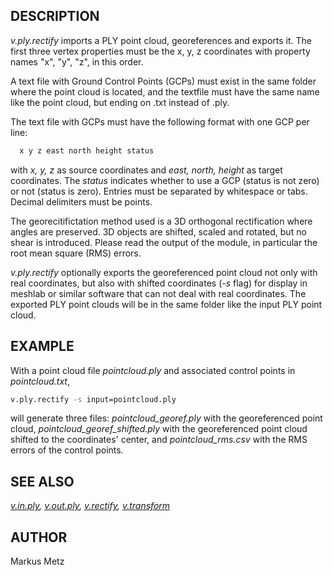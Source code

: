 ## DESCRIPTION

*v.ply.rectify* imports a PLY point cloud, georeferences and exports it.
The first three vertex properties must be the x, y, z coordinates with
property names "x", "y", "z", in this order.

A text file with Ground Control Points (GCPs) must exist in the same
folder where the point cloud is located, and the textfile must have the
same name like the point cloud, but ending on .txt instead of .ply.

The text file with GCPs must have the following format with one GCP per
line:

```sh
  x y z east north height status
```

with *x, y, z* as source coordinates and *east, north, height* as target
coordinates. The *status* indicates whether to use a GCP (status is not
zero) or not (status is zero). Entries must be separated by whitespace
or tabs. Decimal delimiters must be points.

The georecitifictation method used is a 3D orthogonal rectification
where angles are preserved. 3D objects are shifted, scaled and rotated,
but no shear is introduced. Please read the output of the module, in
particular the root mean square (RMS) errors.

*v.ply.rectify* optionally exports the georeferenced point cloud not
only with real coordinates, but also with shifted coordinates (*-s*
flag) for display in meshlab or similar software that can not deal with
real coordinates. The exported PLY point clouds will be in the same
folder like the input PLY point cloud.

## EXAMPLE

With a point cloud file *pointcloud.ply* and associated control points
in *pointcloud.txt*,

```sh
v.ply.rectify -s input=pointcloud.ply
```

will generate three files: *pointcloud\_georef.ply* with the
georeferenced point cloud, *pointcloud\_georef\_shifted.ply* with the
georeferenced point cloud shifted to the coordinates' center, and
*pointcloud\_rms.csv* with the RMS errors of the control points.

## SEE ALSO

*[v.in.ply](v.in.ply.md), [v.out.ply](v.out.ply.md),
[v.rectify](https://grass.osgeo.org/grass-stable/manuals/v.rectify.html),
[v.transform](https://grass.osgeo.org/grass-stable/manuals/v.transform.html)*

## AUTHOR

Markus Metz

